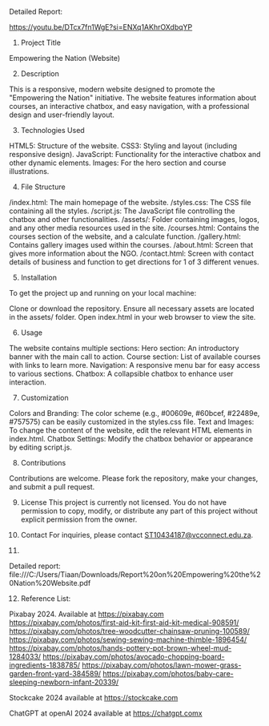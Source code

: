 Detailed Report:

https://youtu.be/DTcx7fn1WgE?si=ENXq1AKhrOXdbqYP

1. Project Title

Empowering the Nation (Website)

2. Description

This is a responsive, modern website designed to promote the "Empowering the Nation" initiative. The website features information about courses, an interactive chatbox, and easy navigation, with a professional design and user-friendly layout.

3. Technologies Used

HTML5: Structure of the website.
CSS3: Styling and layout (including responsive design).
JavaScript: Functionality for the interactive chatbox and other dynamic elements.
Images: For the hero section and course illustrations.

4. File Structure

/index.html: The main homepage of the website.
/styles.css: The CSS file containing all the styles.
/script.js: The JavaScript file controlling the chatbox and other functionalities.
/assets/: Folder containing images, logos, and any other media resources used in the site.
/courses.html: Contains the courses section of the website, and a calculate function.
/gallery.html: Contains gallery images used within the courses.
/about.html: Screen that gives more information about the NGO.
/contact.html: Screen with contact details of business and function to get directions for 1 of 3 different venues.

5. Installation

To get the project up and running on your local machine:

Clone or download the repository.
Ensure all necessary assets are located in the assets/ folder.
Open index.html in your web browser to view the site.

6. Usage

The website contains multiple sections:
Hero section: An introductory banner with the main call to action.
Course section: List of available courses with links to learn more.
Navigation: A responsive menu bar for easy access to various sections.
Chatbox: A collapsible chatbox to enhance user interaction.

7. Customization

Colors and Branding: The color scheme (e.g., #00609e, #60bcef, #22489e, #757575) can be easily customized in the styles.css file.
Text and Images: To change the content of the website, edit the relevant HTML elements in index.html.
Chatbox Settings: Modify the chatbox behavior or appearance by editing script.js.

8. Contributions

Contributions are welcome. Please fork the repository, make your changes, and submit a pull request.

9. License
This project is currently not licensed. You do not have permission to copy, modify, or distribute any part of this project without explicit permission from the owner.

10. Contact
For inquiries, please contact ST10434187@vcconnect.edu.za.

11.
Detailed report: file:///C:/Users/Tiaan/Downloads/Report%20on%20Empowering%20the%20Nation%20Website.pdf

12. Reference List:

Pixabay 2024. Available at https://pixabay.com
https://pixabay.com/photos/first-aid-kit-first-aid-kit-medical-908591/
https://pixabay.com/photos/tree-woodcutter-chainsaw-pruning-100589/
https://pixabay.com/photos/sewing-sewing-machine-thimble-1896454/
https://pixabay.com/photos/hands-pottery-pot-brown-wheel-mud-1284033/
https://pixabay.com/photos/avocado-chopping-board-ingredients-1838785/
https://pixabay.com/photos/lawn-mower-grass-garden-front-yard-384589/
https://pixabay.com/photos/baby-care-sleeping-newborn-infant-20339/

Stockcake 2024 available at https://stockcake.com

ChatGPT at openAI 2024 available at https://chatgpt.comx





